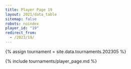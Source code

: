 ```yaml
---
title: Player Page 19
layout: 2021/data_table
sitemap: false
robots: noindex
player_id: "19"
redirect_from:
  - /2023/19/
---
```

{% assign tournament = site.data.tournaments.202305 %}

{% include tournaments/player_page.md %}

